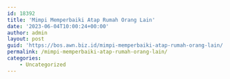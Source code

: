 ```yaml
---
id: 18392
title: 'Mimpi Memperbaiki Atap Rumah Orang Lain'
date: '2023-06-04T10:00:24+00:00'
author: admin
layout: post
guid: 'https://bos.awn.biz.id/mimpi-memperbaiki-atap-rumah-orang-lain/'
permalink: /mimpi-memperbaiki-atap-rumah-orang-lain/
categories:
    - Uncategorized
---
```


